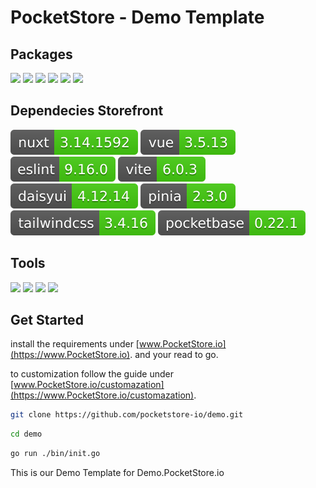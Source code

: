 # PocketStore - Demo Template

## Packages

![](https://raw.githubusercontent.com/pocketstore-io/demo/refs/heads/main/.github/badges/storefront.svg)
![](https://raw.githubusercontent.com/pocketstore-io/demo/refs/heads/main/.github/badges/docs.svg)
![](https://raw.githubusercontent.com/pocketstore-io/demo/refs/heads/main/.github/badges/pb_data.svg)
![](https://raw.githubusercontent.com/pocketstore-io/demo/refs/heads/main/.github/badges/pb_migrations.svg)
![](https://raw.githubusercontent.com/pocketstore-io/demo/refs/heads/main/.github/badges/pb_hooks.svg)
![](https://raw.githubusercontent.com/pocketstore-io/demo/refs/heads/main/.github/badges/printer.svg)

## Dependecies Storefront

![](https://raw.githubusercontent.com/pocketstore-io/storefront/refs/heads/main/.github/badges/nuxt.svg)
![](https://raw.githubusercontent.com/pocketstore-io/storefront/refs/heads/main/.github/badges/vue.svg)
![](https://raw.githubusercontent.com/pocketstore-io/storefront/refs/heads/main/.github/badges/eslint.svg)
![](https://raw.githubusercontent.com/pocketstore-io/storefront/refs/heads/main/.github/badges/vite.svg)
![](https://raw.githubusercontent.com/pocketstore-io/storefront/refs/heads/main/.github/badges/daisyui.svg)
![](https://raw.githubusercontent.com/pocketstore-io/storefront/refs/heads/main/.github/badges/pinia.svg)
![](https://raw.githubusercontent.com/pocketstore-io/storefront/refs/heads/main/.github/badges/tailwindcss.svg)
![](https://raw.githubusercontent.com/pocketstore-io/storefront/refs/heads/main/.github/badges/pocketbase.svg)

## Tools

![](https://img.shields.io/badge/Hetzner+Cloud-Server-red)
![](https://img.shields.io/badge/ChatGpt-Code+Support-red)
![](https://img.shields.io/badge/VsCode-Editor-red)
![](https://img.shields.io/badge/PhpStorm-Editor-red)

## Get Started

install the requirements under
[www.PocketStore.io](https://www.PocketStore.io).
and your read to go.

to customization follow the guide under
[www.PocketStore.io/customazation](https://www.PocketStore.io/customazation).


```bash
git clone https://github.com/pocketstore-io/demo.git
```

```bash
cd demo
```

```bash
go run ./bin/init.go
```

This is our Demo Template for Demo.PocketStore.io

